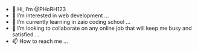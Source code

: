 - 👋 Hi, I’m @PHoRH123
- 👀 I’m interested in web development  ...
- 🌱 I’m currently learning in zaio coding school ...
- 💞️ I’m looking to collaborate on any online job that will keep me busy and satisfied ...
- 📫 How to reach me ...

<!---
PHoRH123/PHoRH123 is a ✨ special ✨ repository because its `README.md` (this file) appears on your GitHub profile.
You can click the Preview link to take a look at your changes.
--->
